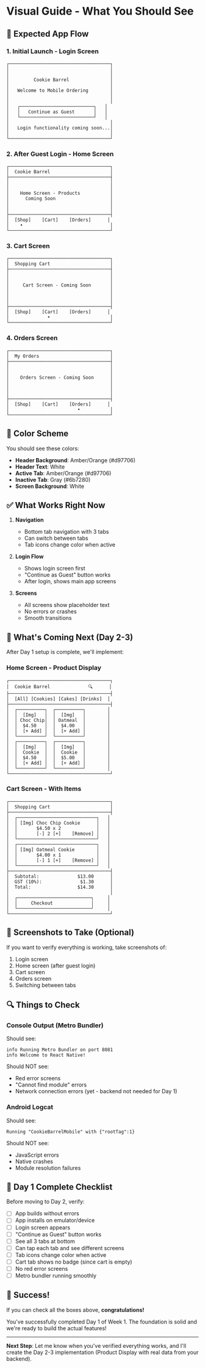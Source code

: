 # Visual Guide - What You Should See

## 📱 Expected App Flow

### 1. Initial Launch - Login Screen

```
┌─────────────────────────────────────┐
│                                     │
│                                     │
│         Cookie Barrel               │
│                                     │
│   Welcome to Mobile Ordering        │
│                                     │
│                                     │
│   ┌───────────────────────────┐   │
│   │   Continue as Guest       │   │
│   └───────────────────────────┘   │
│                                     │
│   Login functionality coming soon...│
│                                     │
└─────────────────────────────────────┘
```

### 2. After Guest Login - Home Screen

```
┌─────────────────────────────────────┐
│  Cookie Barrel                      │
├─────────────────────────────────────┤
│                                     │
│                                     │
│    Home Screen - Products           │
│      Coming Soon                    │
│                                     │
│                                     │
├─────────────────────────────────────┤
│  [Shop]    [Cart]    [Orders]      │
│    •                                │
└─────────────────────────────────────┘
```

### 3. Cart Screen

```
┌─────────────────────────────────────┐
│  Shopping Cart                      │
├─────────────────────────────────────┤
│                                     │
│                                     │
│     Cart Screen - Coming Soon       │
│                                     │
│                                     │
│                                     │
├─────────────────────────────────────┤
│  [Shop]    [Cart]    [Orders]      │
│              •                      │
└─────────────────────────────────────┘
```

### 4. Orders Screen

```
┌─────────────────────────────────────┐
│  My Orders                          │
├─────────────────────────────────────┤
│                                     │
│                                     │
│    Orders Screen - Coming Soon      │
│                                     │
│                                     │
│                                     │
├─────────────────────────────────────┤
│  [Shop]    [Cart]    [Orders]      │
│                         •           │
└─────────────────────────────────────┘
```

## 🎨 Color Scheme

You should see these colors:
- **Header Background**: Amber/Orange (#d97706)
- **Header Text**: White
- **Active Tab**: Amber/Orange (#d97706)
- **Inactive Tab**: Gray (#6b7280)
- **Screen Background**: White

## ✅ What Works Right Now

1. **Navigation**
   - Bottom tab navigation with 3 tabs
   - Can switch between tabs
   - Tab icons change color when active

2. **Login Flow**
   - Shows login screen first
   - "Continue as Guest" button works
   - After login, shows main app screens

3. **Screens**
   - All screens show placeholder text
   - No errors or crashes
   - Smooth transitions

## 🚧 What's Coming Next (Day 2-3)

After Day 1 setup is complete, we'll implement:

### Home Screen - Product Display
```
┌─────────────────────────────────────┐
│  Cookie Barrel              🔍      │
├─────────────────────────────────────┤
│  [All] [Cookies] [Cakes] [Drinks]  │
├─────────────────────────────────────┤
│  ┌──────────┐  ┌──────────┐        │
│  │  [Img]   │  │  [Img]   │        │
│  │ Choc Chip│  │ Oatmeal  │        │
│  │  $4.50   │  │  $4.00   │        │
│  │  [+ Add] │  │  [+ Add] │        │
│  └──────────┘  └──────────┘        │
│  ┌──────────┐  ┌──────────┐        │
│  │  [Img]   │  │  [Img]   │        │
│  │  Cookie  │  │  Cookie  │        │
│  │  $4.50   │  │  $5.00   │        │
│  │  [+ Add] │  │  [+ Add] │        │
│  └──────────┘  └──────────┘        │
└─────────────────────────────────────┘
```

### Cart Screen - With Items
```
┌─────────────────────────────────────┐
│  Shopping Cart                      │
├─────────────────────────────────────┤
│  ┌─────────────────────────────┐   │
│  │ [Img] Choc Chip Cookie      │   │
│  │       $4.50 x 2             │   │
│  │       [-] 2 [+]    [Remove] │   │
│  └─────────────────────────────┘   │
│  ┌─────────────────────────────┐   │
│  │ [Img] Oatmeal Cookie        │   │
│  │       $4.00 x 1             │   │
│  │       [-] 1 [+]    [Remove] │   │
│  └─────────────────────────────┘   │
├─────────────────────────────────────┤
│  Subtotal:              $13.00      │
│  GST (10%):              $1.30      │
│  Total:                 $14.30      │
│                                     │
│  ┌───────────────────────────┐     │
│  │     Checkout              │     │
│  └───────────────────────────┘     │
└─────────────────────────────────────┘
```

## 📸 Screenshots to Take (Optional)

If you want to verify everything is working, take screenshots of:
1. Login screen
2. Home screen (after guest login)
3. Cart screen
4. Orders screen
5. Switching between tabs

## 🔍 Things to Check

### Console Output (Metro Bundler)
Should see:
```
info Running Metro Bundler on port 8081
info Welcome to React Native!
```

Should NOT see:
- Red error screens
- "Cannot find module" errors
- Network connection errors (yet - backend not needed for Day 1)

### Android Logcat
Should see:
```
Running "CookieBarrelMobile" with {"rootTag":1}
```

Should NOT see:
- JavaScript errors
- Native crashes
- Module resolution failures

## 🎯 Day 1 Complete Checklist

Before moving to Day 2, verify:

- [ ] App builds without errors
- [ ] App installs on emulator/device
- [ ] Login screen appears
- [ ] "Continue as Guest" button works
- [ ] See all 3 tabs at bottom
- [ ] Can tap each tab and see different screens
- [ ] Tab icons change color when active
- [ ] Cart tab shows no badge (since cart is empty)
- [ ] No red error screens
- [ ] Metro bundler running smoothly

## 🎉 Success!

If you can check all the boxes above, **congratulations!** 

You've successfully completed Day 1 of Week 1. The foundation is solid and we're ready to build the actual features!

---

**Next Step**: Let me know when you've verified everything works, and I'll create the Day 2-3 implementation (Product Display with real data from your backend).
